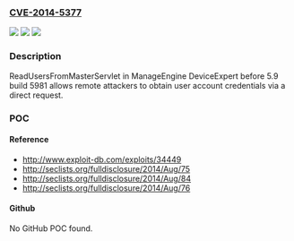 ### [CVE-2014-5377](https://cve.mitre.org/cgi-bin/cvename.cgi?name=CVE-2014-5377)
![](https://img.shields.io/static/v1?label=Product&message=n%2Fa&color=blue)
![](https://img.shields.io/static/v1?label=Version&message=n%2Fa&color=blue)
![](https://img.shields.io/static/v1?label=Vulnerability&message=n%2Fa&color=brighgreen)

### Description

ReadUsersFromMasterServlet in ManageEngine DeviceExpert before 5.9 build 5981 allows remote attackers to obtain user account credentials via a direct request.

### POC

#### Reference
- http://www.exploit-db.com/exploits/34449
- http://seclists.org/fulldisclosure/2014/Aug/75
- http://seclists.org/fulldisclosure/2014/Aug/84
- http://seclists.org/fulldisclosure/2014/Aug/76

#### Github
No GitHub POC found.

